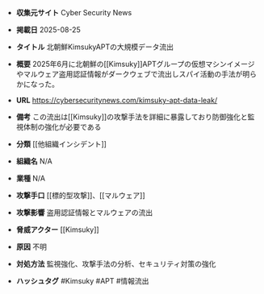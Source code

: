 - **収集元サイト**
Cyber Security News

- **掲載日**
2025-08-25

- **タイトル**
北朝鮮KimsukyAPTの大規模データ流出

- **概要**
2025年6月に北朝鮮の[[Kimsuky]]APTグループの仮想マシンイメージやマルウェア盗用認証情報がダークウェブで流出しスパイ活動の手法が明らかになった。

- **URL**
https://cybersecuritynews.com/kimsuky-apt-data-leak/

- **備考**
この流出は[[Kimsuky]]の攻撃手法を詳細に暴露しており防御強化と監視体制の強化が必要である

- **分類**
[[他組織インシデント]]

- **組織名**
N/A

- **業種**
N/A

- **攻撃手口**
[[標的型攻撃]]、[[マルウェア]]

- **攻撃影響**
盗用認証情報とマルウェアの流出

- **脅威アクター**
[[Kimsuky]]

- **原因**
不明

- **対処方法**
監視強化、攻撃手法の分析、セキュリティ対策の強化

- **ハッシュタグ**
#Kimsuky #APT #情報流出
